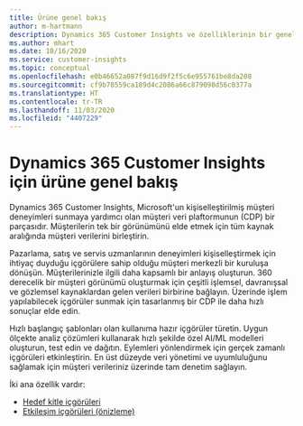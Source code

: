 ```yaml
---
title: Ürüne genel bakış
author: m-hartmann
description: Dynamics 365 Customer Insights ve özelliklerinin bir genel bakışını edinin.
ms.author: mhart
ms.date: 10/16/2020
ms.service: customer-insights
ms.topic: conceptual
ms.openlocfilehash: e0b46652a087f9d16d9f2f5c6e955761be8da208
ms.sourcegitcommit: cf9b78559ca189d4c2086a66c879098d56c0377a
ms.translationtype: HT
ms.contentlocale: tr-TR
ms.lasthandoff: 11/03/2020
ms.locfileid: "4407229"
---
```

# <a name="product-overview-for-dynamics-365-customer-insights"></a>Dynamics 365 Customer Insights için ürüne genel bakış

Dynamics 365 Customer Insights, Microsoft'un kişiselleştirilmiş müşteri deneyimleri sunmaya yardımcı olan müşteri veri plaftormunun (CDP) bir parçasıdır. Müşterilerin tek bir görünümünü elde etmek için tüm kaynak aralığında müşteri verilerini birleştirin. 

Pazarlama, satış ve servis uzmanlarının deneyimleri kişiselleştirmek için ihtiyaç duyduğu içgörülere sahip olduğu müşteri merkezli bir kuruluşa dönüşün. Müşterilerinizle ilgili daha kapsamlı bir anlayış oluşturun. 360 derecelik bir müşteri görünümü oluşturmak için çeşitli işlemsel, davranışsal ve gözlemsel kaynaklardan gelen verileri birbirine bağlayın. Üzerinde işlem yapılabilecek içgörüler sunmak için tasarlanmış bir CDP ile daha hızlı sonuçlar elde edin. 

Hızlı başlangıç şablonları olan kullanıma hazır içgörüler türetin. Uygun ölçekte analiz çözümleri kullanarak hızlı şekilde özel AI/ML modelleri oluşturun, test edin ve dağıtın. Eylemleri yönlendirmek için gerçek zamanlı içgörüleri etkinleştirin. En üst düzeyde veri yönetimi ve uyumluluğunu sağlamak için müşteri verileriniz üzerinde tam denetim sağlayın. 

İki ana özellik vardır: 

- [Hedef kitle içgörüleri](audience-insights/overview.md)
- [Etkileşim içgörüleri (önizleme)](engagement-insights/index.yml)
 